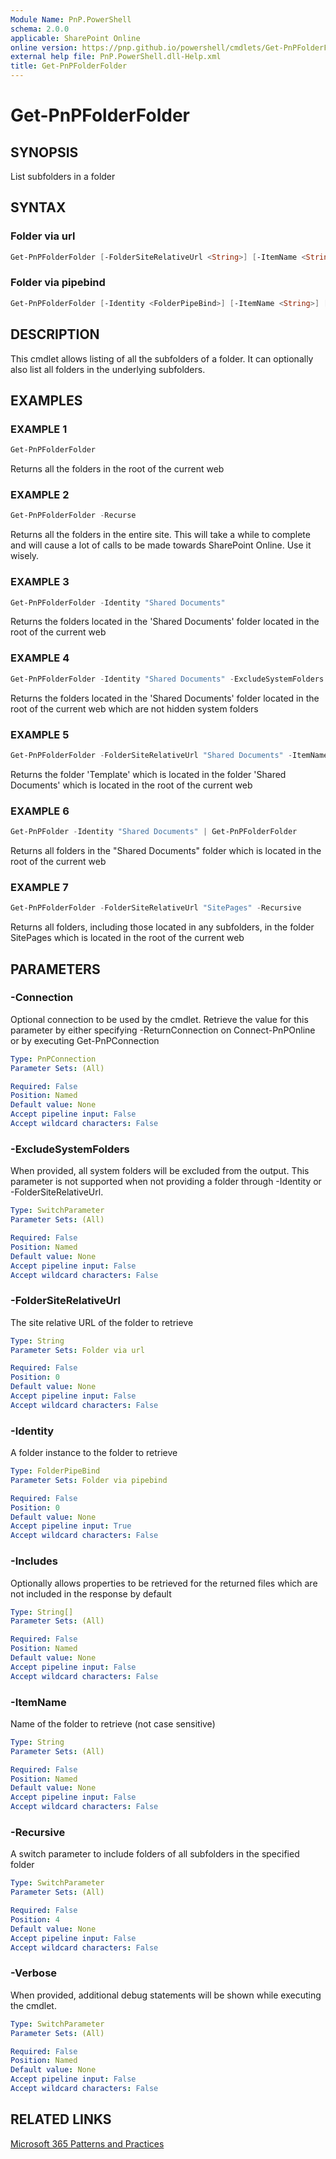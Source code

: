 ```yaml
---
Module Name: PnP.PowerShell
schema: 2.0.0
applicable: SharePoint Online
online version: https://pnp.github.io/powershell/cmdlets/Get-PnPFolderFolder.html
external help file: PnP.PowerShell.dll-Help.xml
title: Get-PnPFolderFolder
---
```

  
# Get-PnPFolderFolder

## SYNOPSIS
List subfolders in a folder

## SYNTAX

### Folder via url
```powershell
Get-PnPFolderFolder [-FolderSiteRelativeUrl <String>] [-ItemName <String>] [-ExcludeSystemFolders] [-Includes <String[]>] [-Recursive] [-Verbose] [-Connection <PnPConnection>] 
```

### Folder via pipebind
```powershell
Get-PnPFolderFolder [-Identity <FolderPipeBind>] [-ItemName <String>] [-ExcludeSystemFolders] [-Includes <String[]>] [-Recursive] [-Verbose] [-Connection <PnPConnection>] 
```

## DESCRIPTION

This cmdlet allows listing of all the subfolders of a folder. It can optionally also list all folders in the underlying subfolders.

## EXAMPLES

### EXAMPLE 1
```powershell
Get-PnPFolderFolder
```

Returns all the folders in the root of the current web

### EXAMPLE 2
```powershell
Get-PnPFolderFolder -Recurse
```

Returns all the folders in the entire site. This will take a while to complete and will cause a lot of calls to be made towards SharePoint Online. Use it wisely.

### EXAMPLE 3
```powershell
Get-PnPFolderFolder -Identity "Shared Documents"
```

Returns the folders located in the 'Shared Documents' folder located in the root of the current web

### EXAMPLE 4
```powershell
Get-PnPFolderFolder -Identity "Shared Documents" -ExcludeSystemFolders
```

Returns the folders located in the 'Shared Documents' folder located in the root of the current web which are not hidden system folders

### EXAMPLE 5
```powershell
Get-PnPFolderFolder -FolderSiteRelativeUrl "Shared Documents" -ItemName "Templates"
```

Returns the folder 'Template' which is located in the folder 'Shared Documents' which is located in the root of the current web

### EXAMPLE 6
```powershell
Get-PnPFolder -Identity "Shared Documents" | Get-PnPFolderFolder
```

Returns all folders in the "Shared Documents" folder which is located in the root of the current web

### EXAMPLE 7
```powershell
Get-PnPFolderFolder -FolderSiteRelativeUrl "SitePages" -Recursive
```

Returns all folders, including those located in any subfolders, in the folder SitePages which is located in the root of the current web

## PARAMETERS

### -Connection
Optional connection to be used by the cmdlet. Retrieve the value for this parameter by either specifying -ReturnConnection on Connect-PnPOnline or by executing Get-PnPConnection

```yaml
Type: PnPConnection
Parameter Sets: (All)

Required: False
Position: Named
Default value: None
Accept pipeline input: False
Accept wildcard characters: False
```

### -ExcludeSystemFolders
When provided, all system folders will be excluded from the output. This parameter is not supported when not providing a folder through -Identity or -FolderSiteRelativeUrl.

```yaml
Type: SwitchParameter
Parameter Sets: (All)

Required: False
Position: Named
Default value: None
Accept pipeline input: False
Accept wildcard characters: False
```

### -FolderSiteRelativeUrl
The site relative URL of the folder to retrieve

```yaml
Type: String
Parameter Sets: Folder via url

Required: False
Position: 0
Default value: None
Accept pipeline input: False
Accept wildcard characters: False
```

### -Identity
A folder instance to the folder to retrieve

```yaml
Type: FolderPipeBind
Parameter Sets: Folder via pipebind

Required: False
Position: 0
Default value: None
Accept pipeline input: True
Accept wildcard characters: False
```

### -Includes
Optionally allows properties to be retrieved for the returned files which are not included in the response by default

```yaml
Type: String[]
Parameter Sets: (All)

Required: False
Position: Named
Default value: None
Accept pipeline input: False
Accept wildcard characters: False
```

### -ItemName
Name of the folder to retrieve (not case sensitive)

```yaml
Type: String
Parameter Sets: (All)

Required: False
Position: Named
Default value: None
Accept pipeline input: False
Accept wildcard characters: False
```

### -Recursive
A switch parameter to include folders of all subfolders in the specified folder

```yaml
Type: SwitchParameter
Parameter Sets: (All)

Required: False
Position: 4
Default value: None
Accept pipeline input: False
Accept wildcard characters: False
```

### -Verbose
When provided, additional debug statements will be shown while executing the cmdlet.

```yaml
Type: SwitchParameter
Parameter Sets: (All)

Required: False
Position: Named
Default value: None
Accept pipeline input: False
Accept wildcard characters: False
```

## RELATED LINKS

[Microsoft 365 Patterns and Practices](https://aka.ms/m365pnp)